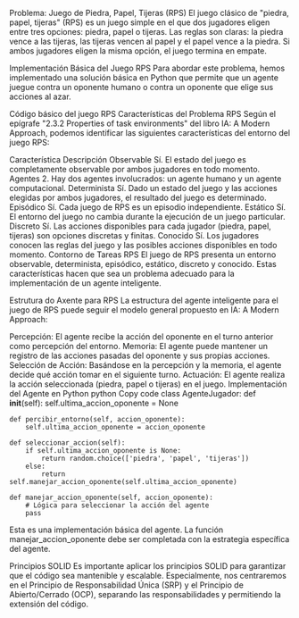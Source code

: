 Problema: Juego de Piedra, Papel, Tijeras (RPS)
El juego clásico de "piedra, papel, tijeras" (RPS) es un juego simple en el que dos jugadores eligen entre tres opciones: piedra, papel o tijeras. Las reglas son claras: la piedra vence a las tijeras, las tijeras vencen al papel y el papel vence a la piedra. Si ambos jugadores eligen la misma opción, el juego termina en empate.

Implementación Básica del Juego RPS
Para abordar este problema, hemos implementado una solución básica en Python que permite que un agente juegue contra un oponente humano o contra un oponente que elige sus acciones al azar.

Código básico del juego RPS
Características del Problema RPS
Según el epígrafe "2.3.2 Properties of task environments" del libro IA: A Modern Approach, podemos identificar las siguientes características del entorno del juego RPS:

Característica	Descripción
Observable	Sí. El estado del juego es completamente observable por ambos jugadores en todo momento.
Agentes	2. Hay dos agentes involucrados: un agente humano y un agente computacional.
Determinista	Sí. Dado un estado del juego y las acciones elegidas por ambos jugadores, el resultado del juego es determinado.
Episódico	Sí. Cada juego de RPS es un episodio independiente.
Estático	Sí. El entorno del juego no cambia durante la ejecución de un juego particular.
Discreto	Sí. Las acciones disponibles para cada jugador (piedra, papel, tijeras) son opciones discretas y finitas.
Conocido	Sí. Los jugadores conocen las reglas del juego y las posibles acciones disponibles en todo momento.
Contorno de Tareas RPS
El juego de RPS presenta un entorno observable, determinista, episódico, estático, discreto y conocido. Estas características hacen que sea un problema adecuado para la implementación de un agente inteligente.

Estrutura do Axente para RPS
La estructura del agente inteligente para el juego de RPS puede seguir el modelo general propuesto en IA: A Modern Approach:

Percepción: El agente recibe la acción del oponente en el turno anterior como percepción del entorno.
Memoria: El agente puede mantener un registro de las acciones pasadas del oponente y sus propias acciones.
Selección de Acción: Basándose en la percepción y la memoria, el agente decide qué acción tomar en el siguiente turno.
Actuación: El agente realiza la acción seleccionada (piedra, papel o tijeras) en el juego.
Implementación del Agente en Python
python
Copy code
class AgenteJugador:
    def __init__(self):
        self.ultima_accion_oponente = None

    def percibir_entorno(self, accion_oponente):
        self.ultima_accion_oponente = accion_oponente

    def seleccionar_accion(self):
        if self.ultima_accion_oponente is None:
            return random.choice(['piedra', 'papel', 'tijeras'])
        else:
            return self.manejar_accion_oponente(self.ultima_accion_oponente)

    def manejar_accion_oponente(self, accion_oponente):
        # Lógica para seleccionar la acción del agente
        pass
Esta es una implementación básica del agente. La función manejar_accion_oponente debe ser completada con la estrategia específica del agente.

Principios SOLID
Es importante aplicar los principios SOLID para garantizar que el código sea mantenible y escalable. Especialmente, nos centraremos en el Principio de Responsabilidad Única (SRP) y el Principio de Abierto/Cerrado (OCP), separando las responsabilidades y permitiendo la extensión del código.